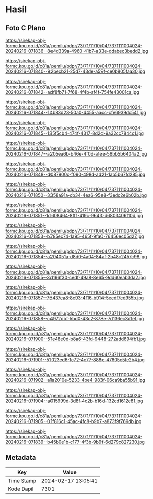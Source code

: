 # Hasil

## Foto C Plano

https://sirekap-obj-formc.kpu.go.id/c81a/pemilu/pdpr/73/71/11/10/04/7371111004024-20240216-071836--8e4d339a-4960-41b7-a33e-ddabec3bedd2.jpg

https://sirekap-obj-formc.kpu.go.id/c81a/pemilu/pdpr/73/71/11/10/04/7371111004024-20240216-071840--92becb21-25d7-43de-a59f-ce0b805faa30.jpg

https://sirekap-obj-formc.kpu.go.id/c81a/pemilu/pdpr/73/71/11/10/04/7371111004024-20240216-071842--adf8fb71-7f68-4f4b-af4f-754fe43001ca.jpg

https://sirekap-obj-formc.kpu.go.id/c81a/pemilu/pdpr/73/71/11/10/04/7371111004024-20240216-071844--14b83d23-50a0-4455-aacc-cfe6939dc541.jpg

https://sirekap-obj-formc.kpu.go.id/c81a/pemilu/pdpr/73/71/11/10/04/7371111004024-20240216-071845--135f5cb4-474f-4317-8d2d-9a32cc7844c1.jpg

https://sirekap-obj-formc.kpu.go.id/c81a/pemilu/pdpr/73/71/11/10/04/7371111004024-20240216-071847--a205ea6b-b46e-4f0d-a1ee-56bb5b6404a2.jpg

https://sirekap-obj-formc.kpu.go.id/c81a/pemilu/pdpr/73/71/11/10/04/7371111004024-20240216-071848--d087900c-f090-498d-ad21-1ab5b67fd285.jpg

https://sirekap-obj-formc.kpu.go.id/c81a/pemilu/pdpr/73/71/11/10/04/7371111004024-20240216-071850--3358a91a-cb34-4ea6-95e8-f3edc2e6b02b.jpg

https://sirekap-obj-formc.kpu.go.id/c81a/pemilu/pdpr/73/71/11/10/04/7371111004024-20240216-071851--1d608464-8ff1-419c-9643-d6803406f10d.jpg

https://sirekap-obj-formc.kpu.go.id/c81a/pemilu/pdpr/73/71/11/10/04/7371111004024-20240216-071853--b785ec74-1a95-465f-9fa0-76456ec05d27.jpg

https://sirekap-obj-formc.kpu.go.id/c81a/pemilu/pdpr/73/71/11/10/04/7371111004024-20240216-071854--a204051a-d8d0-4a04-84af-2b48c2457c98.jpg

https://sirekap-obj-formc.kpu.go.id/c81a/pemilu/pdpr/73/71/11/10/04/7371111004024-20240216-071855--3d196f30-cedf-49a8-8e65-9dd60eab3da2.jpg

https://sirekap-obj-formc.kpu.go.id/c81a/pemilu/pdpr/73/71/11/10/04/7371111004024-20240216-071857--75437ea8-8c93-4f16-b914-5ecdf7cd955b.jpg

https://sirekap-obj-formc.kpu.go.id/c81a/pemilu/pdpr/73/71/11/10/04/7371111004024-20240216-071858--c4972dbf-5bd0-43c2-878e-7d136ec3d1ef.jpg

https://sirekap-obj-formc.kpu.go.id/c81a/pemilu/pdpr/73/71/11/10/04/7371111004024-20240216-071900--51e48e0d-b8a6-43fd-9448-272add694fb1.jpg

https://sirekap-obj-formc.kpu.go.id/c81a/pemilu/pdpr/73/71/11/10/04/7371111004024-20240216-071901--51023ed6-1c72-4c77-888e-47605c5fe2b4.jpg

https://sirekap-obj-formc.kpu.go.id/c81a/pemilu/pdpr/73/71/11/10/04/7371111004024-20240216-071902--a1a2010e-5233-4be4-983f-06ca9ba55b91.jpg

https://sirekap-obj-formc.kpu.go.id/c81a/pemilu/pdpr/73/71/11/10/04/7371111004024-20240216-071904--a015999d-3d8f-4c2b-b16d-132cd1612e81.jpg

https://sirekap-obj-formc.kpu.go.id/c81a/pemilu/pdpr/73/71/11/10/04/7371111004024-20240216-071905--01f816c1-45ac-4fc8-b9b7-a873f9f769db.jpg

https://sirekap-obj-formc.kpu.go.id/c81a/pemilu/pdpr/73/71/11/10/04/7371111004024-20240216-071839--b45b0e1b-c177-4f3b-9b9f-6d279c827230.jpg


## Metadata

| Key        | Value               |
| ---------- | ------------------- |
| Time Stamp | 2024-02-17 13:05:41 |
| Kode Dapil | 7301                |



